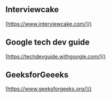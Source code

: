 ## Interviewcake
[https://www.interviewcake.com/]()

## Google tech dev guide
[https://techdevguide.withgoogle.com/]()

## GeeksforGeeeks
[https://www.geeksforgeeks.org/]()
